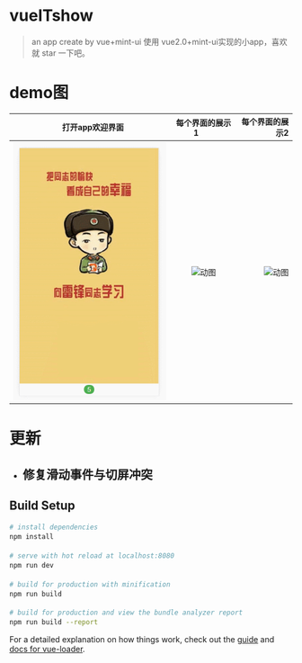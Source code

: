 # vueITshow

> an app create by vue+mint-ui
>使用 vue2.0+mint-ui实现的小app，喜欢就 star 一下吧。

# demo图
|     打开app欢迎界面   | 每个界面的展示1        | 每个界面的展示2  |
| ------------- |:-------------:| -----:|
| ![动图](https://github.com/forrestyuan/vueITshow/blob/master/demo3.gif)    | ![动图](https://github.com/forrestyuan/vueITshow/blob/master/demo1.gif)| ![动图](https://github.com/forrestyuan/vueITshow/blob/master/demo2.gif) |

# 更新
- ## 修复滑动事件与切屏冲突 


## Build Setup

``` bash
# install dependencies
npm install

# serve with hot reload at localhost:8080
npm run dev

# build for production with minification
npm run build

# build for production and view the bundle analyzer report
npm run build --report
```

For a detailed explanation on how things work, check out the [guide](http://vuejs-templates.github.io/webpack/) and [docs for vue-loader](http://vuejs.github.io/vue-loader).
